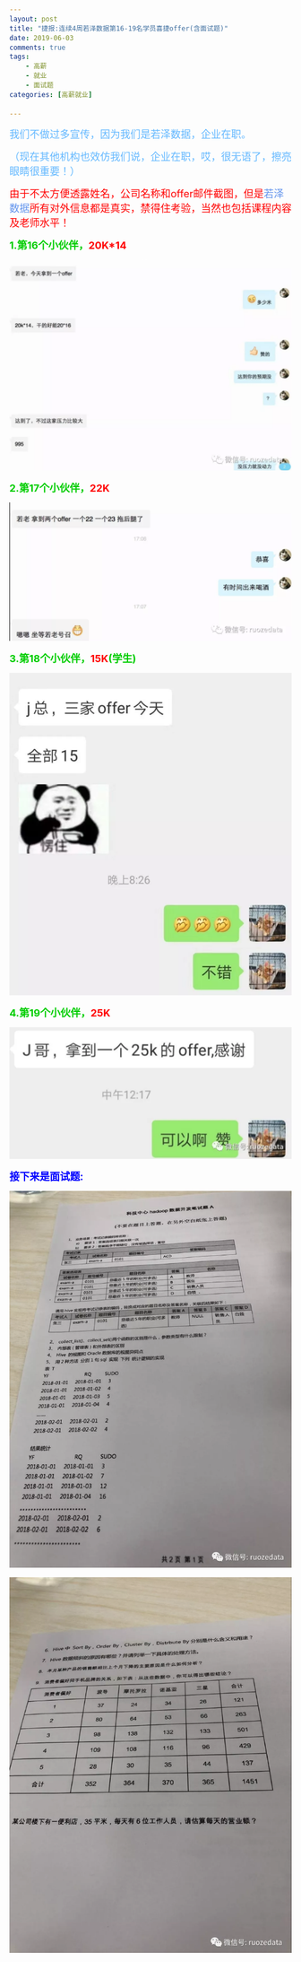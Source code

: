 ```yaml
---
layout: post
title: "捷报:连续4周若泽数据第16-19名学员喜捷offer(含面试题)"
date: 2019-06-03
comments: true
tags: 
    - 高薪
    - 就业
    - 面试题
categories: [高薪就业]

---
```


<font color=#63B8FF size=4>
我们不做过多宣传，因为我们是若泽数据，企业在职。

（现在其他机构也效仿我们说，企业在职，哎，很无语了，擦亮眼睛很重要！）
</font>

<!--more-->

<font color="red" size=4>
由于不太方便透露姓名，公司名称和offer邮件截图，但是<font color=#6495ED>若泽数据</font>所有对外信息都是真实，禁得住考验，当然也包括课程内容及老师水平！
</font>

<font color=#00CD00 size=4><b>1.第16个小伙伴，<font color="red">20K*14</font></b></font>

![就业1](/assets/blogImg/2019-06-03-1.png)

<font color=#00CD00 size=4><b>2.第17个小伙伴，<font color="red">22K</font></b></font>

![就业2](/assets/blogImg/2019-06-03-2.png)

<font color=#00CD00 size=4><b>3.第18个小伙伴，<font color="red">15K</font>(学生)</b></font>

![就业3](/assets/blogImg/2019-06-03-3.png)

<font color=#00CD00 size=4><b>4.第19个小伙伴，<font color="red">25K</font></b></font>

![就业4](/assets/blogImg/2019-06-03-4.png)

<font color="blue" size=4><b>接下来是面试题:</b></font>

![面试1](/assets/blogImg/2019-06-03-5.png)

![面试2](/assets/blogImg/2019-06-03-6.png)